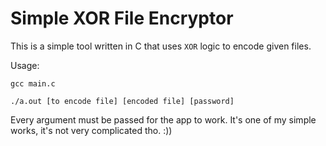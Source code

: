 # Simple XOR File Encryptor
This is a simple tool written in C that uses `XOR` logic to encode given files.

Usage:

`gcc main.c`

`./a.out [to encode file] [encoded file] [password]`

Every argument must be passed for the app to work.
It's one of my simple works, it's not very complicated tho. :))
